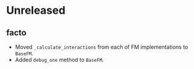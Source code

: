 # Unreleased

## facto

- Moved `_calculate_interactions` from each of FM implementations to `BaseFM`.
- Added `debug_one` method to `BaseFM`.
